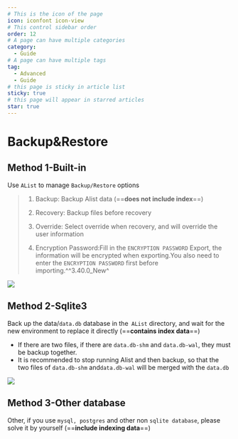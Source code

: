 ```yaml
---
# This is the icon of the page
icon: iconfont icon-view
# This control sidebar order
order: 12
# A page can have multiple categories
category:
  - Guide
# A page can have multiple tags
tag:
  - Advanced
  - Guide
# this page is sticky in article list
sticky: true
# this page will appear in starred articles
star: true
---
```


# Backup&Restore

## **Method 1-Built-in**

Use `AList` to manage `Backup/Restore` options

> 1. Backup: Backup Alist data (==**does not include index**==) 
>
> 2. Recovery: Backup files before recovery 
>
> 3. Override: Select override when recovery, and will override the user information
> 4. Encryption Password:Fill in the `ENCRYPTION PASSWORD` Export, the information will be encrypted when exporting.You also need to enter the `ENCRYPTION PASSWORD` first before importing.^^3.40.0_New^

![](/img/advanced/backup.png)



## **Method 2-Sqlite3**

Back up the data/`data.db` database in the` AList` directory, and wait for the new environment to replace it directly (==**contains index data**==)

- If there are two files, if there are `data.db-shm` and `data.db-wal`, they must be backup together.
- It is recommended to stop running Alist and then backup, so that the two files of `data.db-shm` and`data.db-wal` will be merged with the `data.db`

![](/img/advanced/sqlite3.png)



## **Method 3-Other database**

Other, if you use `mysql, postgres` and other non ` sqlite database `, please solve it by yourself (==**include indexing data**==)
